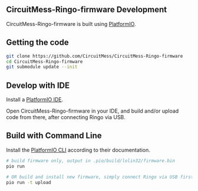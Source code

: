 CircuitMess-Ringo-firmware Development
--------------------------------------

CircuitMess-Ringo-firmware is built using [PlatformIO](https://platformio.org).

## Getting the code

```sh
git clone https://github.com/CircuitMess/CircuitMess-Ringo-firmware
cd CircuitMess-Ringo-firmware
git submodule update --init
```

## Develop with IDE

Install a [PlatformIO IDE](https://platformio.org/install/ide).

Open CircuitMess-Ringo-firmware in your IDE, and build and/or upload code from there, after connecting Ringo via USB.

## Build with Command Line

Install the [PlatformIO CLI](https://docs.platformio.org/en/latest/installation.html#installation-methods) according to their documentation.

```sh
# build firmware only, output in .pio/build/lolin32/firmware.bin
pio run

# OR build and install new firmware, simply connect Ringo via USB first
pio run -t upload
```
